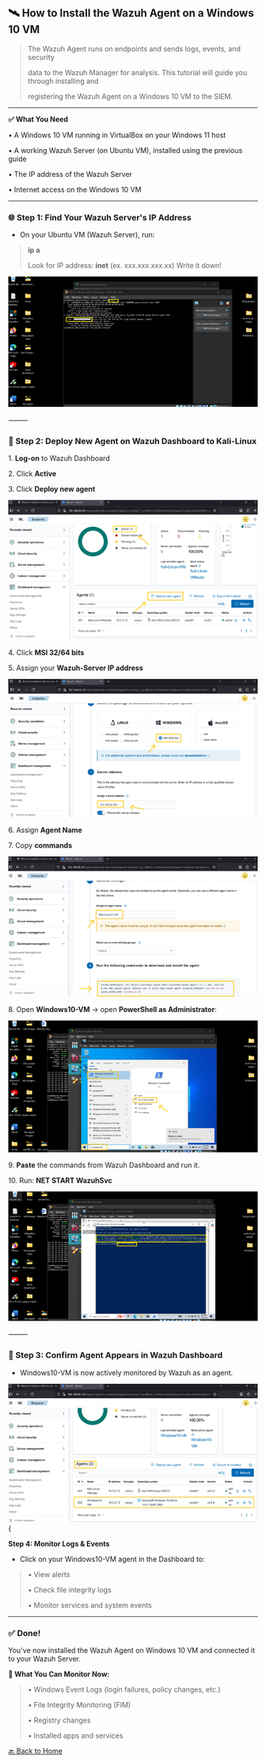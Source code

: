 ﻿## **🛰️ How to Install the Wazuh Agent on a Windows 10 VM**

> The Wazuh Agent runs on endpoints and sends logs,
> events, and security
>
> data to the Wazuh Manager for analysis. This tutorial will guide you
> through installing and
>
> registering the Wazuh Agent on a Windows 10 VM to the SIEM.

---

**✅ What You Need**

• A Windows 10 VM running in VirtualBox on your Windows 11 host

• A working Wazuh Server (on Ubuntu VM), installed using the previous
guide

• The IP address of the Wazuh Server

• Internet access on the Windows 10 VM

---

### **🌐 Step 1: Find Your Wazuh Server's IP Address**

- On your Ubuntu VM (Wazuh Server), run:

> **ip a**
>
> Look for IP address: **inet** (ex. xxx.xxx.xxx.xx) Write it down!

![](../images/7win-agent2-images/1.png) 

⸻

### **🧰 Step 2: Deploy New Agent on Wazuh Dashboard to Kali-Linux**

1\.  **Log-on** to Wazuh Dashboard

2\.  Click **Active**

3\.  Click **Deploy new agent**

![](../images/7win-agent2-images/2.png) 

4\.  Click **MSI 32/64 bits**

5\.  Assign your **Wazuh-Server IP address**

![](../images/7win-agent2-images/3.png) 

6\.  Assign **Agent Name**

7\.  Copy **commands**

![](../images/7win-agent2-images/4.png) 

8\.  Open **Windows10-VM** -\> open **PowerShell as Administrator**:

![](../images/7win-agent2-images/5.png) 

9\.  **Paste** the commands from Wazuh Dashboard and run it.

10\.  Run: **NET START WazuhSvc**

![](../images/7win-agent2-images/6.png) 

⸻

### **🔄 Step 3: Confirm Agent Appears in Wazuh Dashboard**

- Windows10-VM is now actively monitored by Wazuh as an agent.

![](../images/7win-agent2-images/7.png){ 

**Step 4: Monitor Logs & Events**

- Click on your Windows10-VM agent in the Dashboard to:

> • View alerts
>
> • Check file integrity logs
>
> • Monitor services and system events

---
### **✅ Done!**

You've now installed the Wazuh Agent on Windows 10 VM and connected it
to your Wazuh Server.

**🔎 What You Can Monitor Now:**

> • Windows Event Logs (login failures, policy changes, etc.)
>
> • File Integrity Monitoring (FIM)
>
> • Registry changes
>
> • Installed apps and services

[🔙 Back to Home](../index.md)
